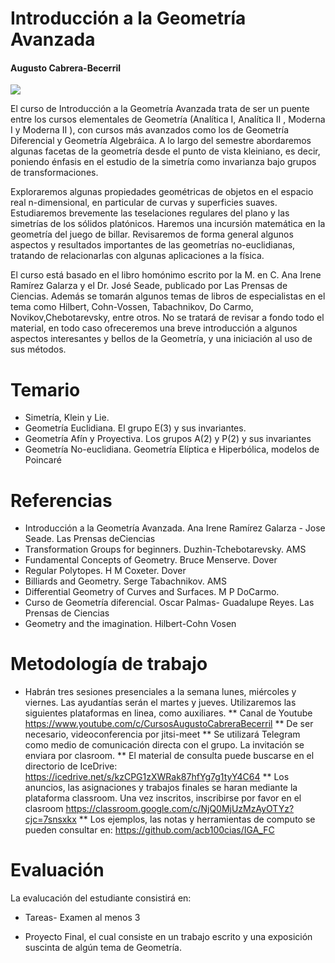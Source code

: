 # Introducción a la Geometría Avanzada
#### Augusto Cabrera-Becerril 

![](https://media.tenor.com/pk5cwuGWwd0AAAAC/torus.gif)

El curso de Introducción a la Geometría Avanzada trata de ser un puente entre los cursos elementales de Geometría (Analítica I, Analítica II , Moderna I y Moderna II ), con cursos más avanzados como los de Geometría Diferencial y Geometría Algebráica. A lo largo del semestre abordaremos algunas facetas de la geometría desde el punto de vista kleiniano, es decir, poniendo énfasis en el estudio de la simetría como invarianza bajo grupos de transformaciones.

Exploraremos algunas propiedades geométricas de objetos en el espacio real n-dimensional, en particular de curvas y superficies suaves. Estudiaremos brevemente las teselaciones regulares del plano y las simetrías de los sólidos platónicos. Haremos una incursión matemática en la geometría del juego de billar. Revisaremos de forma general algunos aspectos y resultados importantes de las geometrías no-euclidianas, tratando de relacionarlas con algunas aplicaciones a la física.

El curso está basado en el libro homónimo escrito por la M. en C. Ana Irene Ramírez Galarza y el Dr. José Seade, publicado por Las Prensas de Ciencias. Además se tomarán algunos temas de libros de especialistas en el tema como Hilbert, Cohn-Vossen, Tabachnikov, Do Carmo, Novikov,Chebotarevsky, entre otros. No se tratará de revisar a fondo todo el material, en todo caso ofreceremos una breve introducción a algunos aspectos interesantes y bellos de la Geometría, y una iniciación al uso de sus métodos.

# Temario
* Simetría, Klein y Lie.
* Geometría Euclidiana. El grupo E(3) y sus invariantes.
* Geometría Afín y Proyectiva. Los grupos A(2) y P(2) y sus invariantes
* Geometría No-euclidiana. Geometría Elíptica e Hiperbólica, modelos de Poincaré

# Referencias

* Introducción a la Geometría Avanzada. Ana Irene Ramírez Galarza - Jose Seade. Las Prensas deCiencias
* Transformation Groups for beginners. Duzhin-Tchebotarevsky. AMS
* Fundamental Concepts of Geometry. Bruce Menserve. Dover
* Regular Polytopes. H M Coxeter. Dover
* Billiards and Geometry. Serge Tabachnikov. AMS
* Differential Geometry of Curves and Surfaces. M P DoCarmo.
* Curso de Geometría diferencial. Oscar Palmas- Guadalupe Reyes. Las Prensas de Ciencias
* Geometry and the imagination. Hilbert-Cohn Vosen

# Metodología de trabajo

* Habrán tres sesiones presenciales a la semana lunes, miércoles y viernes. Las ayudantías serán el martes y jueves. Utilizaremos las siguientes plataformas en linea, como auxiliares.
** Canal de Youtube https://www.youtube.com/c/CursosAugustoCabreraBecerril
** De ser necesario, videoconferencia por jitsi-meet
** Se utilizará Telegram como medio de comunicación directa con el grupo. La invitación se enviara por clasroom.
** El material de consulta puede buscarse en el directorio de IceDrive: https://icedrive.net/s/kzCPG1zXWRak87hfYg7g1tyY4C64
** Los anuncios, las asignaciones y trabajos finales se haran mediante la plataforma classroom. Una vez inscritos, inscribirse por favor en el clasroom https://classroom.google.com/c/NjQ0MjUzMzAyOTYz?cjc=7snsxkx
** Los ejemplos, las notas y herramientas de computo se pueden consultar en: https://github.com/acb100cias/IGA_FC

# Evaluación
La evalucación del estudiante consistirá en:

* Tareas- Examen al menos 3

* Proyecto Final, el cual consiste en un trabajo escrito y una exposición suscinta de algún tema de Geometría.
